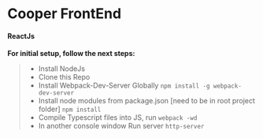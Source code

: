 # Cooper FrontEnd

#### ReactJs

**For initial setup, follow the next steps:**
> * Install NodeJs
> * Clone this Repo
> * Install Webpack-Dev-Server Globally
> `npm install -g webpack-dev-server`
> * Install node modules from package.json [need to be in root project folder] `npm install`
> * Compile Typescript files into JS, run `webpack -wd`
> * In another console window Run server `http-server`